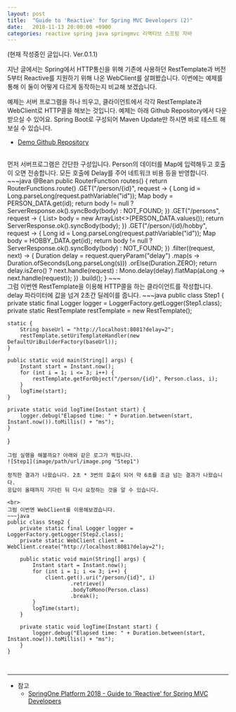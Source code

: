 ```yaml
---
layout: post
title:  "Guide to 'Reactive' for Spring MVC Developers (2)"
date:   2018-11-13 20:00:00 +0900
categories: reactive spring java springmvc 리액티브 스프링 자바
---
```

(현재 작성중인 글입니다. Ver.0.1.1)

지난 글에서는 Spring에서 HTTP통신을 위해 기존에 사용하던 RestTemplate과 버전5부터 Reactive를 지원하기 위해 나온 WebClient를 살펴봤습니다. 이번에는 예제를 통해 이 둘이 어떻게 다르게 동작하는지 비교해 보겠습니다. 

예제는 서버 프로그램을 하나 띄우고, 클라이언트에서 각각 RestTemplate과 WebClient로 HTTP콜을 해보는 것입니다. 예제는 아래 Github Repository에서 다운 받으실 수 있어요. Spring Boot로 구성되어 Maven Update만 하시면 바로 테스트 해보실 수 있습니다. 

- [Demo Github Repository](https://github.com/sungjun221/reactive-for-webmvc)

<br>
먼저 서버프로그램은 간단한 구성입니다. Person의 데이터를 Map에 입력해두고 호출이 오면 전송합니다. 모든 호출에 Delay를 주어 네트워크 비용 등을 반영합니다.
~~~java
@Bean
public RouterFunction<?> routes() {
	return RouterFunctions.route()
		.GET("/person/{id}", request -> {
			Long id = Long.parseLong(request.pathVariable("id"));
			Map<String, Object> body = PERSON_DATA.get(id);
			return body != null ? ServerResponse.ok().syncBody(body) : NOT_FOUND;
		})
		.GET("/persons", request -> {
			List<Map<String, Object>> body = new ArrayList<>(PERSON_DATA.values());
			return ServerResponse.ok().syncBody(body);
		})
		.GET("/person/{id}/hobby", request -> {
			Long id = Long.parseLong(request.pathVariable("id"));
			Map<String, Object> body = HOBBY_DATA.get(id);
			return body != null ? ServerResponse.ok().syncBody(body) : NOT_FOUND;
		})
		.filter((request, next) -> {
			Duration delay = request.queryParam("delay")
					.map(s -> Duration.ofSeconds(Long.parseLong(s)))
					.orElse(Duration.ZERO);
			return delay.isZero() ? next.handle(request) :
					Mono.delay(delay).flatMap(aLong -> next.handle(request));
		})
		.build();
}
~~~

<br>
그럼 이번엔 RestTemplate을 이용해 HTTP콜을 하는 클라이언트를 작성합니다. delay 파라미터에 값을 넘겨 2초간 딜레이를 줍니다.
~~~java
public class Step1 {
	private static final Logger logger = LoggerFactory.getLogger(Step1.class);
	private static RestTemplate restTemplate = new RestTemplate();

	static {
		String baseUrl = "http://localhost:8081?delay=2";
		restTemplate.setUriTemplateHandler(new DefaultUriBuilderFactory(baseUrl));
	}

	public static void main(String[] args) {
		Instant start = Instant.now();
		for (int i = 1; i <= 3; i++) {
			restTemplate.getForObject("/person/{id}", Person.class, i);
		}
		logTime(start);
	}

	private static void logTime(Instant start) {
		logger.debug("Elapsed time: " + Duration.between(start, Instant.now()).toMillis() + "ms");
	}
}
~~~
그럼 실행을 해볼까요? 아래와 같은 로그가 찍힙니다.
![Step1](image/path/url/image.png "Step1")  

정직한 결과가 나왔습니다. 2초 * 3번의 호출이 되어 약 6초를 조금 넘는 결과가 나왔습니다. 
응답이 올때까지 기다린 뒤 다시 요청하는 것을 알 수 있습니다.

<br>
그럼 이번엔 WebClient를 이용해보겠습니다.
~~~java
public class Step2 {
	private static final Logger logger = LoggerFactory.getLogger(Step2.class);
	private static WebClient client = WebClient.create("http://localhost:8081?delay=2");

	public static void main(String[] args) {
		Instant start = Instant.now();
		for (int i = 1; i <= 3; i++) {
			client.get().uri("/person/{id}", i)
					.retrieve()
					.bodyToMono(Person.class)
					.break();
		}
		logTime(start);
	}

	private static void logTime(Instant start) {
		logger.debug("Elapsed time: " + Duration.between(start, Instant.now()).toMillis() + "ms");
	}
}
~~~

<br>

- - -
* 참고
    - [SpringOne Platform 2018 - Guide to 'Reactive' for Spring MVC Developers](https://content.pivotal.io/springone-platform-2018/guide-to-reactive-for-spring-mvc-developers)